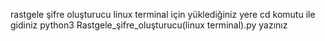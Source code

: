 rastgele şifre oluşturucu linux terminal için
yüklediğiniz yere cd komutu ile gidiniz
python3 Rastgele_şifre_oluşturucu(linux terminal).py
yazınız
